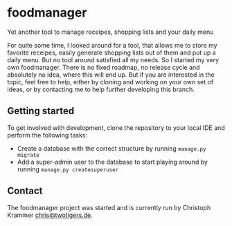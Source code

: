 # foodmanager
Yet another tool to manage receipes, shopping lists and your daily menu

For quite some time, I looked around for a tool, that allows me to store my favorite receipes, easily generate shopping lists out of them and put up a daily menu. But no tool around satisfied all my needs. So I started my very own foodmanager.
There is no fixed roadmap, no release cycle and absolutely no idea, where this will end up. But if you are interested in the topic, feel free to help, either by cloning and working on your own set of ideas, or by contacting me to help further developing this branch.

## Getting started
To get involved with development, clone the repository to your local IDE and perform the following tasks:
- Create a database with the correct structure by running `manage.py migrate`
- Add a super-admin user to the database to start playing around by running `manage.py createsuperuser`

## Contact
The foodmanager project was started and is currently run by Christoph Krammer <chris@twotigers.de>.
